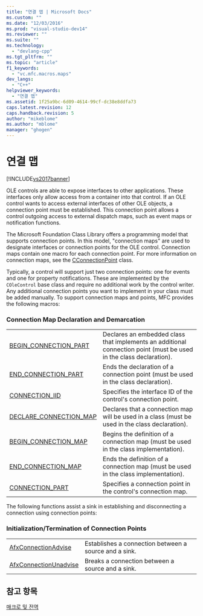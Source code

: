 ```yaml
---
title: "연결 맵 | Microsoft Docs"
ms.custom: ""
ms.date: "12/03/2016"
ms.prod: "visual-studio-dev14"
ms.reviewer: ""
ms.suite: ""
ms.technology: 
  - "devlang-cpp"
ms.tgt_pltfrm: ""
ms.topic: "article"
f1_keywords: 
  - "vc.mfc.macros.maps"
dev_langs: 
  - "C++"
helpviewer_keywords: 
  - "연결 맵"
ms.assetid: 1f25a9bc-6d09-4614-99cf-dc38e8ddfa73
caps.latest.revision: 12
caps.handback.revision: 5
author: "mikeblome"
ms.author: "mblome"
manager: "ghogen"
---
```

# 연결 맵
[!INCLUDE[vs2017banner](../../assembler/inline/includes/vs2017banner.md)]

OLE controls are able to expose interfaces to other applications.  These interfaces only allow access from a container into that control.  If an OLE control wants to access external interfaces of other OLE objects, a connection point must be established.  This connection point allows a control outgoing access to external dispatch maps, such as event maps or notification functions.  
  
 The Microsoft Foundation Class Library offers a programming model that supports connection points.  In this model, "connection maps" are used to designate interfaces or connection points for the OLE control.  Connection maps contain one macro for each connection point.  For more information on connection maps, see the [CConnectionPoint](../../mfc/reference/cconnectionpoint-class.md) class.  
  
 Typically, a control will support just two connection points: one for events and one for property notifications.  These are implemented by the `COleControl` base class and require no additional work by the control writer.  Any additional connection points you want to implement in your class must be added manually.  To support connection maps and points, MFC provides the following macros:  
  
### Connection Map Declaration and Demarcation  
  
|||  
|-|-|  
|[BEGIN\_CONNECTION\_PART](../Topic/BEGIN_CONNECTION_PART.md)|Declares an embedded class that implements an additional connection point \(must be used in the class declaration\).|  
|[END\_CONNECTION\_PART](../Topic/END_CONNECTION_PART.md)|Ends the declaration of a connection point \(must be used in the class declaration\).|  
|[CONNECTION\_IID](../Topic/CONNECTION_IID.md)|Specifies the interface ID of the control's connection point.|  
|[DECLARE\_CONNECTION\_MAP](../Topic/DECLARE_CONNECTION_MAP.md)|Declares that a connection map will be used in a class \(must be used in the class declaration\).|  
|[BEGIN\_CONNECTION\_MAP](../Topic/BEGIN_CONNECTION_MAP.md)|Begins the definition of a connection map \(must be used in the class implementation\).|  
|[END\_CONNECTION\_MAP](../Topic/END_CONNECTION_MAP.md)|Ends the definition of a connection map \(must be used in the class implementation\).|  
|[CONNECTION\_PART](../Topic/CONNECTION_PART.md)|Specifies a connection point in the control's connection map.|  
  
 The following functions assist a sink in establishing and disconnecting a connection using connection points:  
  
### Initialization\/Termination of Connection Points  
  
|||  
|-|-|  
|[AfxConnectionAdvise](../Topic/AfxConnectionAdvise.md)|Establishes a connection between a source and a sink.|  
|[AfxConnectionUnadvise](../Topic/AfxConnectionUnadvise.md)|Breaks a connection between a source and a sink.|  
  
## 참고 항목  
 [매크로 및 전역](../../mfc/reference/mfc-macros-and-globals.md)